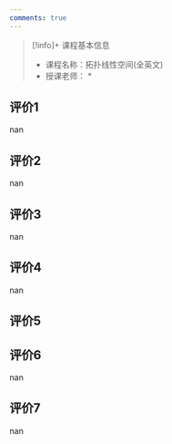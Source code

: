 ```yaml
---
comments: true
---
```


>[!info]+ 课程基本信息
>
> - 课程名称：拓扑线性空间(全英文)
> - 授课老师： *

## 评价1

nan
## 评价2

nan
## 评价3

nan
## 评价4

nan
## 评价5

&#10;
## 评价6

nan
## 评价7

nan
